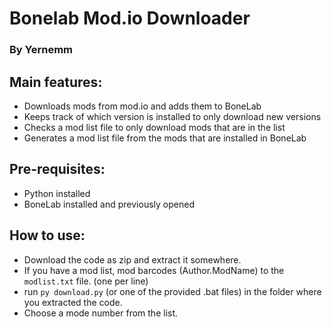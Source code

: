 # Bonelab Mod.io Downloader
### By Yernemm

## Main features:

* Downloads mods from mod.io and adds them to BoneLab
* Keeps track of which version is installed to only download new versions
* Checks a mod list file to only download mods that are in the list
* Generates a mod list file from the mods that are installed in BoneLab
## Pre-requisites: 

* Python installed
* BoneLab installed and previously opened

## How to use:

* Download the code as zip and extract it somewhere.
* If you have a mod list, mod barcodes (Author.ModName) to the `modlist.txt` file. (one per line)
* run `py download.py` (or one of the provided .bat files) in the folder where you extracted the code.
* Choose a mode number from the list.
